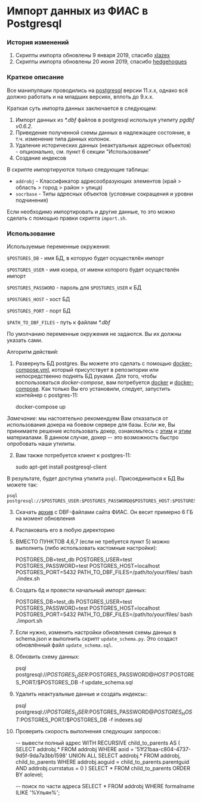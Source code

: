 # Импорт данных из ФИАС в Postgresql


### История изменений

1. Скрипты импорта обновлены 9 января 2019, спасибо [xlazex](https://github.com/xlazex)
2. Скрипты импорта обновлены 20 июня 2019, спасибо [hedgehogues](https://github.com/hedgehogues)

### Краткое описание

Все манипуляции проводились на [postgresql](https://www.postgresql.org/) версии 11.x.x, однако всё должно
работать и на младших версиях, вплоть до 9.x.x.

Краткая суть импорта данных заключается в следующем:

1. Импорт данных из *\*.dbf* файлов в postgresql используя утилиту *pgdbf v0.6.2*.
2. Приведение полученной схемы данных в надлежащее состояние, в т.ч. изменение типа данных колонок.
3. Удаление исторических данных (неактуальных адресных объектов) - опционально, см. пункт 6 секции "Использование"
4. Создание индексов


В скрипте импортируются только следующие таблицы:

- ``addrobj`` - Классификатор адресообразующих элементов (край > область >
  город > район > улица)
- ``socrbase`` - Типы адресных объектов (условные сокращения и уровни
  подчинения)

Если необходимо импортировать и другие данные, то это можно сделать с помощью
правки скрипта ``import.sh``.


### Использование

Используемые переменные окружения:

`$POSTGRES_DB` - имя БД, в которую будет осуществлён импорт

`$POSTGRES_USER` - имя юзера, от имени которого будет осуществлён импорт

`$POSTGRES_PASSWORD` - пароль для `$POSTGRES_USER` к БД

`$POSTGRES_HOST` - хост БД

`$POSTGRES_PORT` - порт БД

`$PATH_TO_DBF_FILES` - путь к файлам *\*.dbf*

По умолчанию переменные окружения не задаются. Вы их должны указать сами.

Алгоритм действий:

1. Развернуть БД postgres. Вы можете это сделать с помощью 
[docker-compose.yml](https://github.com/Hedgehogues/fias2pgsql/blob/master/docker-compose.yml), который присутствует в 
репозитории или непосредственно поднять БД руками. Для того, чтобы воспользоваться *docker-compose*, вам потребуется 
[docker](https://www.docker.com/) и [docker-compose](https://docs.docker.com/compose/install/). Как только Вы его 
установили, следует, запустить контейнер с postgres-11:


    docker-compose up
    
*Замечание*: мы настоятельно рекомендуем Вам отказаться от использования докера на боевом сервере для базы. Если же, Вы 
принимаете решение использовать докер, ознакомьтесь с [этим](https://ru.stackoverflow.com/questions/712931/%D0%97%D0%B0%D0%BF%D1%83%D1%81%D0%BA-postgresql-%D0%B2-docker/779716#779716) и
[этим](https://toster.ru/q/534239) материалами. В данном случае, докер -- это возможность быстро опробовать наши утилиты.

2. Вам также потребуется клиент к postgres-11:


    sudo apt-get install postgresql-client
    
В результате, будет доступна утилита `psql`. Присоединиться к БД Вы можете так:

    psql postgresql://$POSTGRES_USER:$POSTGRES_PASSWORD@$POSTGRES_HOST:$POSTGRES_PORT/$POSTGRES_DB
 
3. Скачать [архив](https://fias.nalog.ru/Updates.aspx) с DBF-файлами сайта ФИАС. Он весит примерно 6 ГБ на момент 
обновления
4. Распаковать его в любую директорию
5. ВМЕСТО ПУНКТОВ 4,6,7 (если не требуется пункт 5) можно выполнить (либо использовать кастомные настройки):


    POSTGRES_DB=test_db POSTGRES_USER=test POSTGRES_PASSWORD=test POSTGRES_HOST=localhost POSTGRES_PORT=5432 PATH_TO_DBF_FILES=/path/to/your/files/ bash ./index.sh

6. Создать бд и провести начальный импорт данных:


    POSTGRES_DB=test_db POSTGRES_USER=test POSTGRES_PASSWORD=test POSTGRES_HOST=localhost POSTGRES_PORT=5432 PATH_TO_DBF_FILES=/path/to/your/files/ bash ./import.sh

7. Если нужно, изменить настройки обновления схемы данных в schema.json и
   выполнить скрипт ``update_schema.py``. Это создаст обновлённый файл
   ``update_schema.sql``.

8. Обновить схему данных:


    psql postgresql://$POSTGRES_USER:$POSTGRES_PASSWORD@$HOST:$POSTGRES_PORT/$POSTGRES_DB -f update_schema.sql

9. Удалить неактуальные данные и создать индексы::


    psql postgresql://$POSTGRES_USER:$POSTGRES_PASSWORD@$POSTGRES_HOST:$POSTGRES_PORT/$POSTGRES_DB -f indexes.sql

10. Проверить скорость выполнения следующих запросов::

    -- вывести полный адрес
    WITH RECURSIVE child_to_parents AS (
    SELECT addrobj.* FROM addrobj
        WHERE aoid = '51f21baa-c804-4737-9d5f-9da7a3bb1598'
    UNION ALL
    SELECT addrobj.* FROM addrobj, child_to_parents
        WHERE addrobj.aoguid = child_to_parents.parentguid
            AND addrobj.currstatus = 0
    )
    SELECT * FROM child_to_parents ORDER BY aolevel;

    -- поиск по части адреса
    SELECT * FROM addrobj WHERE formalname ILIKE '%Ульян%';
